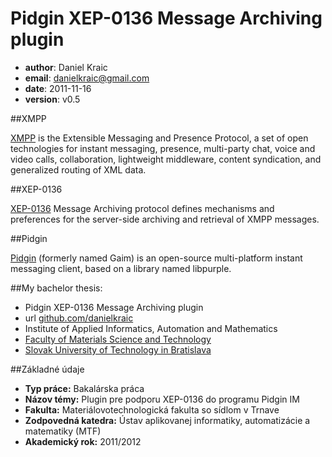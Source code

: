 Pidgin XEP-0136 Message Archiving plugin
========================================

* **author**: Daniel Kraic
* **email**: danielkraic@gmail.com
* **date**: 2011-11-16
* **version**: v0.5

##XMPP

[XMPP](http://xmpp.org) is the Extensible Messaging and Presence Protocol, a set of open technologies for instant messaging, presence, multi-party chat, voice and video calls, collaboration, lightweight middleware, content syndication, and generalized routing of XML data. 


##XEP-0136

[XEP-0136](http://xmpp.org/extensions/xep-0136.html) Message Archiving protocol defines mechanisms and preferences for the server-side archiving and retrieval of XMPP messages.


##Pidgin

[Pidgin](http://pidgin.im) (formerly named Gaim) is an open-source multi-platform instant messaging client, based on a library named libpurple.


##My bachelor thesis:

* Pidgin XEP-0136 Message Archiving plugin
* url [github.com/danielkraic](https://github.com/danielkraic/Pidgin-XEP-0136-plugin)
* Institute of Applied Informatics, Automation and Mathematics 
* [Faculty of Materials Science and Technology](http://www.mtf.stuba.sk)
* [Slovak University of Technology in Bratislava](http://www.stuba.sk)


##Základné údaje

* **Typ práce:** Bakalárska práca
* **Názov témy:** Plugin pre podporu XEP-0136 do programu Pidgin IM
* **Fakulta:** Materiálovotechnologická fakulta so sídlom v Trnave
* **Zodpovedná katedra:** Ústav aplikovanej informatiky, automatizácie a matematiky (MTF)
* **Akademický rok:** 2011/2012
